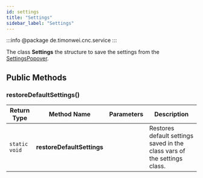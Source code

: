 ```yaml
---
id: settings
title: "Settings"
sidebar_label: "Settings"
---
```


:::info
@package de.timonwei.cnc.service
:::

The  class **Settings** the structure to save the settings from the [SettingsPopover](/docs/dev/code/settingspopover).


## Public Methods

### restoreDefaultSettings()
| Return Type   | Method Name   | Parameters  | Description    |
| ------------- | ------------- | ----------- | -------------- |
| `static void`       | **restoreDefaultSettings**      |             | Restores default settings saved in the class vars of the settings class. |